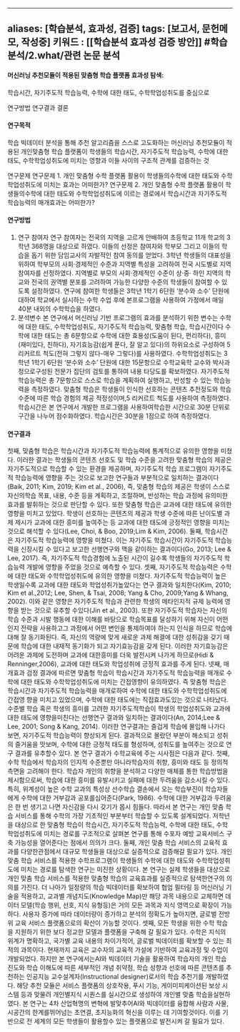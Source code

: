
---
aliases: [학습분석, 효과성, 검증]
tags: [보고서, 문헌메모, 작성중]
키워드 : [[학습분석 효과성 검증 방안]]
#학습분석/2.what/관련 논문 분석
---


#### 머신러닝 추천모듈이 적용된 맞춤형 학습 플랫폼 효과성 탐색:
학습시간, 자기주도적 학습능력, 수학에 대한 태도, 수학학업성취도를 중심으로

연구방법
연구결과
결론


#### 연구목적
학습 빅데이터 분석을 통해 추천 알고리즘을 스스로 고도화하는 머신러닝 추천모듈이 적용된 개인맞춤형 학습 플랫폼이 학생들의 학습시간, 자기주도적 학습능력, 수학에 대한 태도, 수학학업성취도에 미치는 영향과 이들 사이의 구조적 관계를 검증하는 것

연구문제
연구문제 1. 개인 맞춤형 수학 플랫폼 활용이 학생들의수학에 대한 태도와 수학학업성취도에 미치는 효과는 어떠한가?
연구문제 2. 개인 맞춤형 수학 플랫폼 활용이 학생들의수학에 대한 태도와 수학학업성취도에 이르는 경로에서 학습시간과 자기주도적 학습능력의 매개효과는 어떠한가?




#### 연구방법
1. 연구 참여자
연구 참여자는 전국의 지역을 고르게 안배하여 초등학교 11개 학교의 3학년 368명을 대상으로 하였다. 이들의 선정은 참여자와 학부모 그리고 이들의 학습을 돕기 위한 담임교사의 자발적인 참여 동의를 얻었다. 3학년 학생들의 대표성을 위하여 학부모의 사회·경제적인 수준과 지역별 특성을 고려하여 전국 시도별로 지역 참여자를 선정하였다. 지역별로 부모의 사회·경제적인 수준이 상·중·
하인 지역의 학교와 전국의 권역별 분포를 고려하여 가능한 다양한 수준의 학생들이 참여할 수 있도록 설정하였다.
연구에 참여한 학생들은 3학년 1학기 6단원 ‘분수와 소수’ 단원에 대하여 학교에서 실시하는 수학 수업 후에 본프로그램을 사용하여 가정에서 매일 40분 내외의 수학학습을 하였다.
2. 분석변수
본 연구에서 머신러닝 기반 프로그램의 효과를 분석하기 위한 변수는 수학에 대한 태도, 수학학업성취도, 자기주도적 학습능력, 맞춤형 학습, 학습시간이다
수학에 대한 태도는 총 6문항으로 수학에 대한 효용성(도움이 된다, 편리하다), 흥미(재미있다, 친하다), 자기효능감(쉽게 푼다, 잘 알고 있다)의 하위요소로 구성하여 5 리커르트 척도(전혀 그렇지 않다-매우 그렇다)를 사용하였다.
수학학업성취도는 3학년 1학기 6단원 ‘분수와 소수’ 단원에 대한 15문항으로 수학교육학 교수와 박사과정으로구성된 전문가 집단의 검토를 통하여 내용 타당도를 확보하였다.
자기주도적 학습능력은 총 7문항으로 스스로 학습을 계획하여 실행하고, 반성할 수 있는 학습능력을 측정하였다.
맞춤형 학습은 학생들이 인식한 선호하는 콘텐츠 추천정도와 학습 수준에 따른 학습 경험의 제공 적정성이며,5 리커르트 척도를 사용하여 측정하였다.
학습시간은 본 연구에서 개발한 프로그램을 사용하여학습한 시간으로 30분 단위로 구간을 나누어 점수화하였다. 학습시간은 30분을 1점으로 하여 측정하였다.

#### 연구결과
첫째, 맞춤형 학습은 학습시간과 자기주도적 학습능력에 통계적으로 유의한 영향을 미쳤다. 이러한 결과는 학생들의 콘텐츠 선호도 및 학습 수준을 고려한 맞춤형 학습의 제공은 자기주도적으로 학습할 수 있는 환경을 제공하며, 자기주도적 학습 프로그램이 자기주도적 학습능력에 영향을 주는 것으로 보고한 연구들과 부분적으로 일치하는 결과이다(Baik, 2011; Kim, 2019; Kim et al.,
2006), 즉, 맞춤형 학습의 제공은 학생이 스스로 자신의학습 목표, 내용, 수준 등을 계획하고, 조절하며, 반성하는 학습 과정에 유의미한 효과를 발휘하는 것으로 판단할
수 있다.
또한 맞춤형 학습은 교과에 대한 태도에 유의한 영향을 미치고 있었다. 학생이 선호하는 콘텐츠의 제공과 학생 수준에 따른 난이도별 과제 제시가 교과에 대한 흥미를 높여주는 등 교과에 대한 태도에 긍정적인 영향을 미치는 것으로 해석할 수 있다(Lee, Choi, & Boo, 2019;Lim & Kim, 2006).
둘째, 학습시간은 자기주도적 학습능력에 영향을 미쳤다. 이는 자기주도 학습시간이 자기주도적 학습능력을 신장시킬 수 있다고 보고한 선행연구와 맥을 같이하는 결과이다(Go, 2013; Lee & Lee, 2017). 즉, 자기주도적 학습경험에 노출된 시간이 길수록 학생들의 자기주도적 학습능력 개발에 영향을 주었을 것으로 예측할 수 있다.
셋째, 자기주도적 학습능력은 수학에 대한 태도와 수학학업성취도에 유의한 영향을 미쳤다. 자기주도적 학습능력이 높은 학생일수록 교과에 대한 태도와 학업성취가높았다는 연구 결과와 일치한다(Kim, 2010; Kim et al.,2012; Lee, Shen, & Tsai, 2008; Yang & Cho, 2009;Yang & Whang, 2002).
이와 같은 영향은 자기주도적 학습과 관련한 학생의 메타인지적 규제 능력에 영향을 받는 것으로 유추할 수있다(Jin et al., 2003). 또한 자기주도적 학습자는 자신의학습 수준과 시발 행동에 대한 이해를 바탕으로 학습목표를 달성하기 위해 자신이 어떤 인지 전략을 사용하고그 과정에서 어떤 변인을 통제하여야 하는지 인식을 하므로 학습에 대해 잘 동기화된다. 즉, 자신의 역량에 맞게
새로운 과제 해결에 대한 성취감을 갖기 때문에 학습에 대한 내재적 동기화가 되고 자기효능감을 갖게 된다. 이러한 자기효능감은 어려운 과제에 도전하며 교과에 대한흥미를 더욱 발전시켜 나가게 하므로(Hidi & Renninger,2006), 교과에 대한 태도와 학업성취에 긍정적 효과를 주게 된다.
넷째, 매개효과 검정 결과에 따르면 맞춤형 학습이 학습시간과 자기주도적 학습능력을 매개로 수학에 대한 태도와 수학학업성취도에 미치는 간접영향이 유의하였다. 즉 맞춤형 학습은 학습시간과 자기주도적 학습능력을 매개로하여 수학에 대한 태도와 수학학업성취도에 간접영
향을 미치고 있었으며, 수학에 대한 태도에는 직접효과도있는 것으로 나타났다.
수준별 학습 혹은 학생의 흥미를 고려한 자기주도적학습이 학생의 학업성취도와 교과에 대한 태도에 영향을미친다는 선행연구 결과와 일치하는 결과이다(An, 2014;Lee & Lee, 2001; Song & Kang, 2014). 이러한 연구결과는 즐겁게 학습에 몰입해 나가다 보면, 자기주도적 학습능력이 향상되게 된다. 결과적으로 몰랐던 부분이 해소되고 성취의 즐거움을 맛보며, 수학에 대한 긍정적 태도를 형성하며, 성취도를 높여주는 것으로 연구 결과를 유추할수 있다. 본 연구 결과가 수학교육에 주는 시사점은 다음과 같다.
첫째, 수학 학습에서 학습자의 인지적 수준뿐만 아니라학습자의 취향, 흥미와 태도 등 정의적 측면을 고려해야 한다. 학습자 개인의 취향을 분석하고 다양한 매체를 통한 학습방법을 제시함으로써, 학습에 대한 흥미를 유발시키고 실패에 대한 두려움을 감소시킬 수 있다. 특히, 위계성이 높은 수학 교과의 특성상 선수학습 결손에서 오는 학습부진이 학습자들에게 수학에 대한 거부감과 공포를심어준다(Park, 1986). 수학에 대한 거부감과 두려움은 한 번 생기고 나면 자신감을 다시 갖기가 몹시 힘들다. 따라서 본 연구는 개인 맞춤 학습 서비스를 통해 수학의 가장 기초적인 부분부터 학습할 수 있도록 설계되었다. 저학년을 대상으로 한 맞춤형 학습이 학습시간, 자기주도적 학습능력, 수학에 대한 태도, 수학학업성취도에 미치는 경로를 구조적으로 살펴본 연구를 통해 수포자 예방 교육서비스 구축 가능성을 열어준다는 점에서 의의가 크다.
둘째, 개인 맞춤 학습 서비스의 교육적 효과를 다양한관점에서 대규모 학생들을 대상으로 실증적으로 검증해갈 필요가 있다. 개인 맞춤 학습 서비스를 적용한 수학프로그램이 학생들의 수학에 대한 태도와 수학학업성취도에 미치는 경로를 탐색한 연구는 미진한 상황이다. 본
연구는 실제 학생들을 대상으로 개인 맞춤 학습 서비스를 적용한 맞춤형 학습의 교육효과를 실증적으로 탐색한연구의 의의를 가진다. 더 나아가 일정량의 학습 빅데이터를 확보하여 협업 필터링 등 머신러닝 기술을 적용하고, 교과별 개념지도(Knowledge Map)만 해당 과목 내용으로 교체하면 데이터 모델(학습 행위, 선호, 지식 유형등)은 거의 모든 과목과 지식 영역으로 확장이 가능하다.
사용자 증가에 따라 데이터량이 증가하고 분석의 정확도가 높아지면, 글로벌 전방위 교육 서비스 플랫폼으로의 확산이 가능할 것이다.
셋째, 모든 학생을 위한 수학 학습을 지원하기 위한 보다 정교한 모델과 플랫폼을 구축해 갈 필요가 있다. 수학은 지식의 위계가 명확하고, 국가별 교육 내용의 차이가적어, 글로벌 빅데이터를 확보할 수 있는 최적의 과목이다. 현재까지 교육은 교수자의 교육적 가설에 기반하여
교육과정 및 수업이 개발되었다. 하지만 본 연구에서는AI와 빅데이터 기술을 활용하여 학습자의 개인 학습 진도와 학습 이해도에 따른 세부적인 개념 취약점, 학습 성향과 선호에 따른 콘텐츠를 추천하는 인공지능 교수설계자(Instructional designer)로서의 학습 추천기를 개발하였다. 해당 추천 모듈은 서비스 플랫폼의 상호작용, 푸시 기능, 게이미피케이션된 보상 시스템 등과 맞물려 개인별지식 시퀀스를 실시간으로 생성하여 개인별 맞춤 학습을실현하였다. 본 연구는 4차 산업혁명의 변혁에 발맞추어AI와 빅데이터를 융합해 사람과 사물, 시공간의 한계를뛰어넘는 초연결, 초지능화의 혁신을 이루는 데 기여할것이다. 이를 기반으로 전 세계의 모든 학생들이 활용할수 있는 플랫폼으로 발전시켜 갈 필요가 있다.